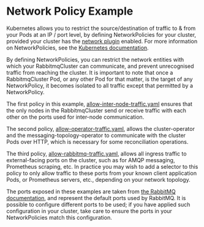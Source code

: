 # Network Policy Example

Kubernetes allows you to restrict the source/destination of traffic to & from your Pods at an IP / port level, by defining NetworkPolicies for your cluster, provided your
cluster has the [network plugin](https://kubernetes.io/docs/concepts/extend-kubernetes/compute-storage-net/network-plugins/) enabled. For more
information on NetworkPolicies, see the [Kubernetes documentation](https://kubernetes.io/docs/concepts/services-networking/network-policies/).

By defining NetworkPolicies, you can restrict the network entities with which your RabbitmqCluster can communicate, and prevent unrecognised traffic
from reaching the cluster. It is important to note that once a RabbitmqCluster Pod, or any other Pod for that matter, is the target of any
NetworkPolicy, it becomes isolated to all traffic except that permitted by a NetworkPolicy.

The first policy in this example, [allow-inter-node-traffic.yaml](/allow-inter-node-traffic.yaml) ensures that the only nodes in the RabbitmqCluster
send or receive traffic with each other on the ports used for inter-node communication.

The second policy, [allow-operator-traffic.yaml](/allow-operator-traffic.yaml), allows the cluster-operator and the messaging-topology-operator to
communicate with the cluster Pods over HTTP, which is necessary for some reconciliation operations.

The third policy, [allow-rabbitmq-traffic.yaml](/allow-rabbitmq-traffic.yaml), allows all ingress traffic to external-facing ports on the cluster,
such as for AMQP messaging, Prometheus scraping, etc. In practice you may wish to add a selector to this policy to only allow traffic to these
ports from your known client application Pods, or Prometheus servers, etc., depending on your network topology.

The ports exposed in these examples are taken from [the RabbitMQ documentation](https://www.rabbitmq.com/networking.html#ports), and represent
the default ports used by RabbitMQ. It is possible to configure different ports to be used; if you have applied such configuration in your cluster,
take care to ensure the ports in your NetworkPolicies match this configuration.
